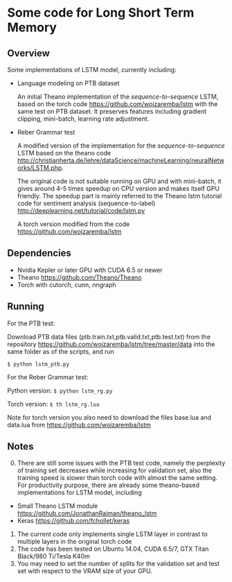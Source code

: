 # Some code for Long Short Term Memory
## Overview
Some implementations of LSTM model, currently including:
* Language modeling on PTB dataset

  An initial Theano implementation of the *sequence-to-sequence* LSTM, based on the torch code https://github.com/wojzaremba/lstm with the same test on PTB dataset. It preserves features including gradient clipping, mini-batch, learning rate adjustment.
  
* Reber Grammar test

  A modified version of the implementation for the *sequence-to-sequence* LSTM based on the theano code http://christianherta.de/lehre/dataScience/machineLearning/neuralNetworks/LSTM.php. 
  
  The original code is not suitable running on GPU and with mini-batch, it gives around 4-5 times speedup on CPU version and makes itself GPU friendly. The speedup part is mainly referred to the Theano lstm tutorial code for sentiment analysis (sequence-to-label) http://deeplearning.net/tutorial/code/lstm.py
  
  A torch version modified from the code https://github.com/wojzaremba/lstm

## Dependencies

* Nvidia Kepler or later GPU with CUDA 6.5 or newer
* Theano https://github.com/Theano/Theano
* Torch with cutorch, cunn, nngraph

## Running
For the PTB test:

Download PTB data files (ptb.train.txt,ptb.valid.txt,ptb.test.txt) from the repository https://github.com/wojzaremba/lstm/tree/master/data into the same folder as of the scripts, and run

`$ python lstm_ptb.py`

For the Reber Grammar test:

  Python version: `$ python lstm_rg.py`

  Torch version:  `$ th lstm_rg.lua`

Note for torch version you also need to download the files base.lua and data.lua from https://github.com/wojzaremba/lstm

## Notes
0. There are still some issues with the PTB test code, 
namely the perplexity of training set decreases while increasing for validation set, 
also the training speed is slower than torch code with almost the same setting.
For productivity purpose, there are already some theano-based implementations for LSTM model, including

 * Small Theano LSTM module https://github.com/JonathanRaiman/theano_lstm
 * Keras https://github.com/fchollet/keras

1. The current code only implements single LSTM layer in contrast to multiple layers in the original torch code
2. The code has been tested on Ubuntu 14.04, CUDA 6.5/7, GTX Titan Black/980 Ti/Tesla K40m
3. You may need to set the number of splits for the validation set and test set with respect to the VRAM size of your GPU.
